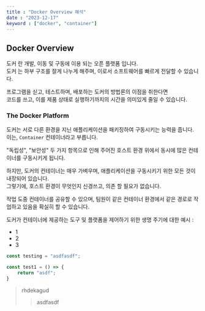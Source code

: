 ```yaml
---
title : "Docker Overview 해석"
date : "2023-12-17"
keyword : ["docker", "container"]
---
```


## Docker Overview

도커 란 개발, 이동 및 구동에 이용 되는 오픈 플랫폼 입니다.  
도커 는 하부 구조를 잘게 나누게 해주며, 이로서 소프트웨어를 빠르게 전달할 수 있습니다.

프로그램을 싣고, 테스트하며, 배포하는 도커의 방법론의 이점을 취한다면  
코드를 쓰고, 이를 제품 상태로 실행하기까지의 시간을 의미있게 줄일 수 있습니다.

### The Docker Platform

도커는 서로 다른 환경을 지닌 애플리케이션을 패키징하여 구동시키는 능력을 줍니다.  
이는, `Container` 컨테이너라고 부릅니다.

"독립성", "보안성" 두 가지 항목으로 인해 주어진 호스트 환경 위에서 동시에 많은 컨테이너를 구동시키게 됩니다.

하지만, 도커의 컨테이너는 매우 가벼우며, 애플리케이션을 구동시키기 위한 모든 것이 내장되어 있습니다.  
그렇기에, 호스트 환경이 무엇인지 신경쓰고, 의존 할 필요가 없습니다.

작업 도중 컨테이너를 공유할 수 있으며, 팀원이 같은 컨테이너 환경에서 같은 경로로 작업하고 있음을 확실히 할 수 있습니다.

도커가 컨테이너에 제공하는 도구 및 플랫폼을 제어하기 위한 생명 주기에 대한 예시 : 

* 1
* 2
* 3

```js
const testing = "asdfasdf";

const test1 = () => {
    return "asdf";
}
```

> rhdekagud
>  > asdfasdf